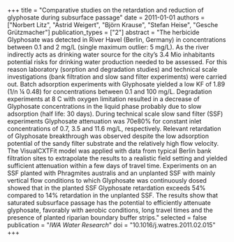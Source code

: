 +++
title = "Comparative studies on the retardation and reduction of glyphosate during subsurface passage"
date = 2011-01-01
authors = ["Norbert Litz", "Astrid Weigert", "Björn Krause", "Stefan Heise", "Gesche Grützmacher"]
publication_types = ["2"]
abstract = "The herbicide Glyphosate was detected in River Havel (Berlin, Germany) in concentrations between 0.1 and 2 mg/L (single maximum outlier: 5 mg/L). As the river indirectly acts as drinking water source for the city’s 3.4 Mio inhabitants potential risks for drinking water production needed to be assessed. For this reason laboratory (sorption and degradation studies) and technical scale investigations (bank filtration and slow sand filter experiments) were carried out. Batch adsorption experiments with Glyphosate yielded a low KF of 1.89 (1/n ¼ 0.48) for concentrations between 0.1 and 100 mg/L. Degradation experiments at 8  C with oxygen limitation resulted in a decrease of Glyphosate concentrations in the liquid phase probably due to slow adsorption (half life: 30 days). During technical scale slow sand filter (SSF) experiments Glyphosate attenuation was 70e80% for constant inlet concentrations of 0.7, 3.5 and 11.6 mg/L, respectively. Relevant retardation of Glyphosate breakthrough was observed despite the low adsorption potential of the sandy filter substrate and the relatively high flow velocity. The VisualCXTFit model was applied with data from typical Berlin bank filtration sites to extrapolate the results to a realistic field setting and yielded sufficient attenuation within a few days of travel time. Experiments on an SSF planted with Phragmites australis and an unplanted SSF with mainly vertical flow conditions to which Glyphosate was continuously dosed showed that in the planted SSF Glyphosate retardation exceeds 54% compared to 14% retardation in the unplanted SSF. The results show that saturated subsurface passage has the potential to efficiently attenuate glyphosate, favorably with aerobic conditions, long travel times and the presence of planted riparian boundary buffer strips."
selected = false
publication = "*IWA Water Research*"
doi = "10.1016/j.watres.2011.02.015"
+++

